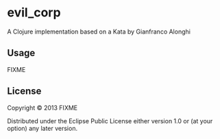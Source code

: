 # evil_corp

A Clojure implementation based on a Kata by Gianfranco Alonghi

## Usage

FIXME

## License

Copyright © 2013 FIXME

Distributed under the Eclipse Public License either version 1.0 or (at
your option) any later version.
